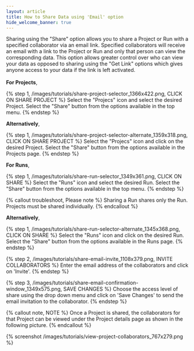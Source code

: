 ```yaml
---
layout: article
title: How to Share Data using 'Email' option
hide_welcome_banner: true
---
```


Sharing using the "Share" option allows you to share a Project or Run with a specified collaborator via an email link. Specified collaborators will receive an email with a link to the Project or Run and only that person can view the corresponding data. This option allows greater control over who can view your data as opposed  to sharing using the "Get Link" options which gives anyone  access to your data if the link is left activated.
<br />
<br />
**For Projects**,

{% step 1, /images/tutorials/share-project-selector_1366x422.png, CLICK ON SHARE PROJECT %}
Select the "Projecs" icon and select the desired Project. Select the "Share" button from the options available in the top menu.
{% endstep %}

**Alternatively**,

{% step 1, /images/tutorials/share-project-selector-alternate_1359x318.png, CLICK ON SHARE PROJECT %}
Select the "Projecs" icon and click on the desired Project. Select the "Share" button from the options available in the Projects page.
{% endstep %}

**For Runs**,

{% step 1, /images/tutorials/share-run-selector_1349x361.png, CLICK ON SHARE %}
Select the "Runs" icon and select the desired Run. Select the "Share" button from the options available in the top menu.
{% endstep %}

{% callout troubleshoot, Please note %}
Sharing a Run shares only the Run. Projects must be shared individually.
{% endcallout %}

**Alternatively**,

{% step 1, /images/tutorials/share-run-selector-alternate_1345x368.png, CLICK ON SHARE %}
Select the "Runs" icon and click on the desired Run. Select the "Share" button from the options available in the Runs page.
{% endstep %}

{% step 2, /images/tutorials/share-email-invite_1108x379.png, INVITE COLLABORATORS %}
Enter the email address of the collaborators and click on 'Invite'.
{% endstep %}

{% step 3, /images/tutorials/share-email-confirmation-window_1349x575.png, SAVE CHANGES %}
Choose the access level of share using the drop down menu and click on 'Save Changes' to send the email invitation to the collaborator.
{% endstep %}

{% callout note, NOTE %}
Once a Project is shared, the collaborators for that Project can be viewed under the Project details page as shown in the following picture.
{% endcallout %}

{% screenshot /images/tutorials/view-project-collaborators_767x279.png %}  
